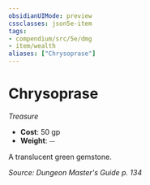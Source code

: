 ```yaml
---
obsidianUIMode: preview
cssclasses: json5e-item
tags:
- compendium/src/5e/dmg
- item/wealth
aliases: ["Chrysoprase"]
---
```

# Chrysoprase
*Treasure*  

- **Cost**: 50 gp
- **Weight**: ⏤

A translucent green gemstone.

*Source: Dungeon Master's Guide p. 134*